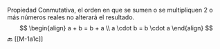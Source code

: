 Propiedad Conmutativa, el orden en que se sumen o se multipliquen 2 o más números reales no alterará el resultado.
$$
\begin{align}
a + b = b + a \\
a \cdot b = b \cdot a 
\end{align}
$$
🔙 [[M-1a1c]]